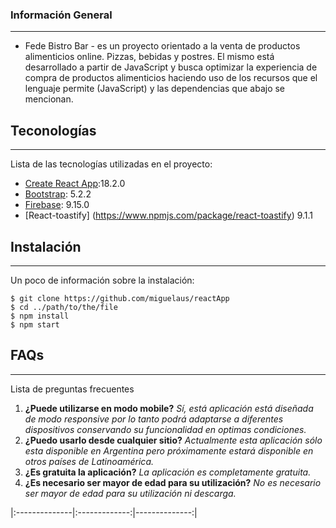 ### Información General
***
- Fede Bistro Bar - es un proyecto orientado a la venta de productos alimenticios online.
Pizzas, bebidas y postres. 
El mismo está desarrollado a partir de JavaScript y busca optimizar la experiencia de compra de productos alimenticios haciendo uso de los recursos que el lenguaje permite (JavaScript) y las dependencias que abajo se mencionan.

## Teconologías
***
Lista de las tecnologías utilizadas en el proyecto:

* [Create React App](https://github.com/facebook/create-react-app):18.2.0
* [Bootstrap](https://getbootstrap.com/): 5.2.2 
* [Firebase](https://firebase.google.com/): 9.15.0
* [React-toastify] (https://www.npmjs.com/package/react-toastify) 9.1.1

## Instalación
***
Un poco de información sobre la instalación:
```
$ git clone https://github.com/miguelaus/reactApp
$ cd ../path/to/the/file
$ npm install
$ npm start
```

## FAQs
***
Lista de preguntas frecuentes
1. **¿Puede utilizarse en modo mobile?**
*Sí, está aplicación está diseñada de modo responsive por lo tanto podrá adaptarse a diferentes dispositivos conservando su funcionalidad en optimas condiciones.*
2. **¿Puedo usarlo desde cualquier sitio?**
*Actualmente esta aplicación sólo esta disponible en Argentina pero próximamente estará disponible en otros países de Latinoamérica.*
3. **¿Es gratuita la aplicación?**
*La aplicación es completamente gratuita.*
4. **¿Es necesario ser mayor de edad para su utilización?**
*No es necesario ser mayor de edad para su utilización ni descarga.*


|:--------------|:-------------:|--------------:|

